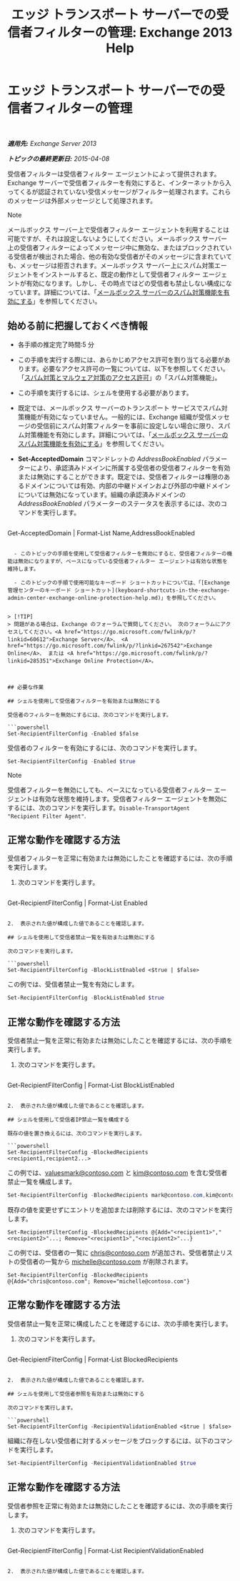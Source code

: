 ﻿---
title: 'エッジ トランスポート サーバーでの受信者フィルターの管理: Exchange 2013 Help'
TOCTitle: エッジ トランスポート サーバーでの受信者フィルターの管理
ms:assetid: f2d0041f-2872-4669-95ec-443233f4956d
ms:mtpsurl: https://technet.microsoft.com/ja-jp/library/Bb125187(v=EXCHG.150)
ms:contentKeyID: 49896552
ms.date: 05/23/2018
mtps_version: v=EXCHG.150
ms.translationtype: MT
---

# エッジ トランスポート サーバーでの受信者フィルターの管理

 

_**適用先:** Exchange Server 2013_

_**トピックの最終更新日:** 2015-04-08_

受信者フィルターは受信者フィルター エージェントによって提供されます。Exchange サーバーで受信者フィルターを有効にすると、インターネットから入ってくるが認証されていない受信メッセージがフィルター処理されます。これらのメッセージは外部メッセージとして処理されます。


> [!NOTE]
> メールボックス サーバー上で受信者フィルター エージェントを利用することは可能ですが、それは設定しないようにしてください。メールボックス サーバー上の受信者フィルターによってメッセージ中に無効な、またはブロックされている受信者が検出された場合、他の有効な受信者がそのメッセージに含まれていても、メッセージは拒否されます。メールボックス サーバー上にスパム対策エージェントをインストールすると、既定の動作として受信者フィルター エージェントが有効になります。しかし、その時点ではどの受信者も禁止しない構成になっています。詳細については、「<A href="enable-anti-spam-functionality-on-mailbox-servers-exchange-2013-help.md">メールボックス サーバーのスパム対策機能を有効にする</A>」を参照してください。



## 始める前に把握しておくべき情報

  - 各手順の推定完了時間:5 分

  - この手順を実行する際には、あらかじめアクセス許可を割り当てる必要があります。必要なアクセス許可の一覧については、以下を参照してください。「[スパム対策とマルウェア対策のアクセス許可](anti-spam-and-anti-malware-permissions-exchange-2013-help.md)」の「スパム対策機能」。

  - この手順を実行するには、シェルを使用する必要があります。

  - 既定では、メールボックス サーバーのトランスポート サービスでスパム対策機能が有効になっていません。一般的には、Exchange 組織が受信メッセージの受信前にスパム対策フィルターを事前に設定しない場合に限り、スパム対策機能を有効にします。詳細については、「[メールボックス サーバーのスパム対策機能を有効にする](enable-anti-spam-functionality-on-mailbox-servers-exchange-2013-help.md)」を参照してください。

  - **Set-AcceptedDomain** コマンドレットの *AddressBookEnabled* パラメーターにより、承認済みドメインに所属する受信者の受信者フィルターを有効または無効にすることができます。既定では、受信者フィルターは権限のあるドメインについては有効、内部の中継ドメインおよび外部の中継ドメインについては無効になっています。組織の承認済みドメインの *AddressBookEnabled* パラメーターのステータスを表示するには、次のコマンドを実行します。
    
    ```powershell
Get-AcceptedDomain | Format-List Name,AddressBookEnabled
```

  - このトピックの手順を使用して受信者フィルターを無効にすると、受信者フィルターの機能は無効になりますが、ベースになっている受信者フィルター エージェントは有効な状態を維持します。

  - このトピックの手順で使用可能なキーボード ショートカットについては、「[Exchange 管理センターのキーボード ショートカット](keyboard-shortcuts-in-the-exchange-admin-center-exchange-online-protection-help.md)」を参照してください。


> [!TIP]
> 問題がある場合は、Exchange のフォーラムで質問してください。 次のフォーラムにアクセスしてください。<A href="https://go.microsoft.com/fwlink/p/?linkid=60612">Exchange Server</A>、 <A href="https://go.microsoft.com/fwlink/p/?linkid=267542">Exchange Online</A>、 または <A href="https://go.microsoft.com/fwlink/p/?linkid=285351">Exchange Online Protection</A>。



## 必要な作業

## シェルを使用して受信者フィルターを有効または無効にする

受信者のフィルターを無効にするには、次のコマンドを実行します。

```powershell
Set-RecipientFilterConfig -Enabled $false
```

受信者のフィルターを有効にするには、次のコマンドを実行します。

```powershell
Set-RecipientFilterConfig -Enabled $true
```


> [!NOTE]
> 受信者フィルターを無効にしても、ベースになっている受信者フィルター エージェントは有効な状態を維持します。受信者フィルター エージェントを無効にするには、次のコマンドを実行します。<CODE>Disable-TransportAgent "Recipient Filter Agent"</CODE>.



## 正常な動作を確認する方法

受信者フィルターを正常に有効または無効にしたことを確認するには、次の手順を実行します。

1.  次のコマンドを実行します。
    
    ```powershell
Get-RecipientFilterConfig | Format-List Enabled
```

2.  表示された値が構成した値であることを確認します。

## シェルを使用して受信者禁止一覧を有効または無効にする

次のコマンドを実行します。

```powershell
Set-RecipientFilterConfig -BlockListEnabled <$true | $false>
```

この例では、受信者禁止一覧を有効にします。

```powershell
Set-RecipientFilterConfig -BlockListEnabled $true
```

## 正常な動作を確認する方法

受信者禁止一覧を正常に有効または無効にしたことを確認するには、次の手順を実行します。

1.  次のコマンドを実行します。
    
    ```powershell
Get-RecipientFilterConfig | Format-List BlockListEnabled
```

2.  表示された値が構成した値であることを確認します。

## シェルを使用して受信者IP禁止一覧を構成する

既存の値を置き換えるには、次のコマンドを実行します。

```powershell
Set-RecipientFilterConfig -BlockedRecipients <recipient1,recipient2...>
```

この例では、valuesmark@contoso.com と kim@contoso.com を含む受信者禁止一覧を構成します。

```powershell
Set-RecipientFilterConfig -BlockedRecipients mark@contoso.com,kim@contoso.com
```

既存の値を変更せずにエントリを追加または削除するには、次のコマンドを実行します。

    Set-RecipientFilterConfig -BlockedRecipients @{Add="<recipient1>","<recipient2>"...; Remove="<recipient1>","<recipient2>"...}

この例では、受信者の一覧に chris@contoso.com が追加され、受信者禁止リストの受信者の一覧から michelle@contoso.com が削除されます。

    Set-RecipientFilterConfig -BlockedRecipients @{Add="chris@contoso.com"; Remove="michelle@contoso.com"}

## 正常な動作を確認する方法

受信者禁止一覧を正常に構成したことを確認するには、次の手順を実行します。

1.  次のコマンドを実行します。
    
    ```powershell
Get-RecipientFilterConfig | Format-List BlockedRecipients
```

2.  表示された値が構成した値であることを確認します。

## シェルを使用して受信者参照を有効または無効にする

次のコマンドを実行します。

```powershell
Set-RecipientFilterConfig -RecipientValidationEnabled <$true | $false>
```

組織に存在しない受信者に対するメッセージをブロックするには、以下のコマンドを実行します。

```powershell
Set-RecipientFilterConfig -RecipientValidationEnabled $true
```

## 正常な動作を確認する方法

受信者参照を正常に有効または無効にしたことを確認するには、次の手順を実行します。

1.  次のコマンドを実行します。
    
    ```powershell
Get-RecipientFilterConfig | Format-List RecipientValidationEnabled
```

2.  表示された値が構成した値であることを確認します。

